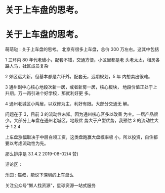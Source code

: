 # 关于上车盘的思考。

# 关于上车盘的思考。

萌萌哒 : 关于上车盘的思考。 北京有很多上车盘，总价 300 万左右。这其中包括

1 三环内 80 年代老破小，配套不错，交通方便，小区里都是老 头老太太，租房各路人马，社区成员复杂

2 郊区远大新。但基本都是六环外，配套无，远期规划，5 年 内想卖出很难。

3 通州副中心核心地段次新一居，或者新房一居，核心板块， 地段价值正处于上升期。万一再引进个好学校，那就利好更 多。

4 通州老城区小两居，以双修为主，利好有限。大部分交通无 解。

问题在于 3，目前 3 的流动性未知。因为通州核心区多以改善 为主。一居产品很少。大部分上车盘在通州老城区。地段优 势大于户型优势，我预估 3 的流动性大于 1.2.4

上车盘涨幅取决于中层白领工资，这类盘跑赢大盘概率极 小，所以投资，自住都要以考虑流动性为先。

那么排序是 3.1.4.2 2019-08-02(4 赞)

评论区：

乐园 : 猫叔，能说下深圳的上车盘么

关注公众号"懒人找资源"，星球资源一站式服务